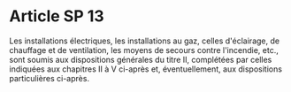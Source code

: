 # Article SP 13

Les installations électriques, les installations au gaz, celles d'éclairage, de chauffage et de ventilation, les moyens de secours contre l'incendie, etc., sont soumis aux dispositions générales du titre II, complétées par celles indiquées aux chapitres II à V ci-après et, éventuellement, aux dispositions particulières ci-après.

